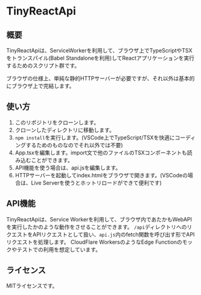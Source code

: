 # TinyReactApi

## 概要

TinyReactApiは、ServiceWorkerを利用して、ブラウザ上でTypeScriptやTSXをトランスパイル(Babel Standaloneを利用)してReactアプリケーションを実行するためのスクリプト群です。

ブラウザの仕様上、単純な静的HTTPサーバーが必要ですが、それ以外は基本的にブラウザ上で完結します。

## 使い方

1. このリポジトリをクローンします。
2. クローンしたディレクトリに移動します。
3. `npm install`を実行します。(VSCode上でTypeScript/TSXを快適にコーディングするためのものなのでそれ以外では不要)
4. App.tsxを編集します。import文で他のファイルのTSXコンポーネントも読み込むことができます。
5. API機能を使う場合は、api.jsを編集します。
6. HTTPサーバーを起動してindex.htmlをブラウザで開きます。(VSCodeの場合は、Live Serverを使うとホットリロードができて便利です)

## API機能

TinyReactApiは、Service Workerを利用して、ブラウザ内であたかもWebAPIを実行したかのような動作をさせることができます。
`/api`ディレクトリへのリクエストをAPIリクエストとして扱い、`api.js`内のfetch関数を呼び出す形でAPIリクエストを処理します。
CloudFlare WorkersのようなEdge Functionのモックやテストでの利用を想定しています。

## ライセンス

MITライセンスです。
